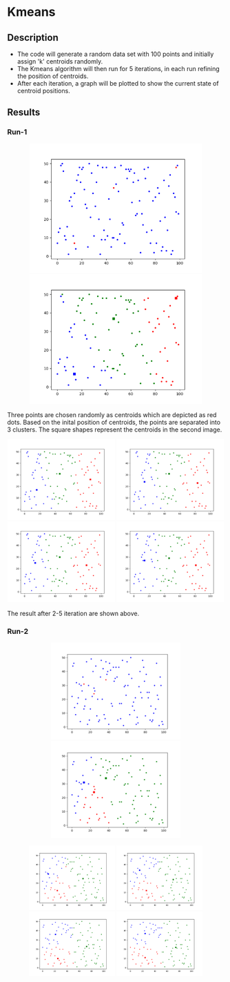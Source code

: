# Kmeans

## Description
* The code will generate a random data set with 100 points and initially assign 'k' centroids randomly. 
* The Kmeans algorithm will then run for 5 iterations, in each run refining the position of centroids.  
* After each iteration, a graph will be plotted to show the current state of centroid positions.

## Results

### Run-1

<p align="center">
  <img width="400" src="images/random.png">
  <img width="400" src="images/first.png">
</p>

Three points are chosen randomly as centroids which are depicted as red dots. Based on the inital position of centroids, the points are separated into 3 clusters. The square shapes represent the centroids in the second image.

<p align="center">
  <img src="images/second.png" width="250" /> 
  <img src="images/third.png" width="250" />
  <img src="images/fourth.png" width="250" /> 
  <img src="images/fifth.png" width="250" />
</p>

The result after 2-5 iteration are shown above.

### Run-2

<p align="center">
  <img width="300" src="images/random1.png">
  <img width="300" src="images/first1.png">
</p>

<p align="center">
  <img src="images/second1.png" width="200" /> 
  <img src="images/third1.png" width="200" />
  <img src="images/fourth1.png" width="200" /> 
  <img src="images/fifth1.png" width="200" />
</p>